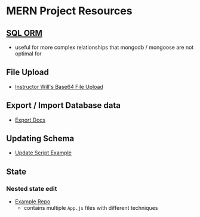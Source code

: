 # MERN Project Resources

## [SQL ORM](https://www.npmjs.com/package/sequelize)

- useful for more complex relationships that mongodb / mongoose are not optimal for

## File Upload

- [Instructor Will's Base64 File Upload](https://github.com/wgoode3/file-upload-component)

## Export / Import Database data

- [Export Docs](https://docs.mongodb.com/manual/reference/program/mongoexport/)

## Updating Schema

- [Update Script Example](https://hashnode.com/post/how-do-you-update-schema-changes-in-mongodb-ciwsye7me00jpy35320lv3mne)

## State

### Nested state edit

- [Example Repo](https://github.com/neilm813/react-hook-form-edit-nested)
  - contains multiple `App.js` files with different techniques
